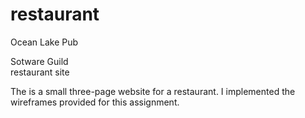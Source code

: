 # restaurant
Ocean Lake Pub 

Sotware Guild <br> restaurant site

The is a small three-page website for a restaurant. I implemented the wireframes provided for this assignment. 


